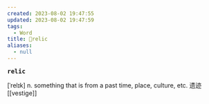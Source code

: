```yaml
---
created: 2023-08-02 19:47:55
updated: 2023-08-02 19:47:59
tags:
  - Word
title: 📖relic
aliases:
  - null
---
```


<pre><strong>relic</strong></pre>
[ˈrelɪk]
n. something that is from a past time, place, culture, etc. 遗迹
[[vestige]]
